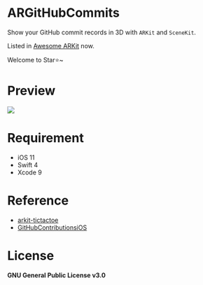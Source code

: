 # ARGitHubCommits

Show your GitHub commit records in 3D with `ARKit` and `SceneKit`.

Listed in [Awesome ARKit](https://github.com/olucurious/awesome-arkit) now.

Welcome to Star⭐️~

# Preview

![](https://github.com/songkuixi/ARGitHubCommits/blob/master/ScreenShot.png)

# Requirement

* iOS 11
* Swift 4
* Xcode 9

# Reference

* [arkit-tictactoe](https://github.com/bjarnel/arkit-tictactoe)
* [GitHubContributionsiOS](https://github.com/JustinFincher/GitHubContributionsiOS)

# License

__GNU General Public License v3.0__
